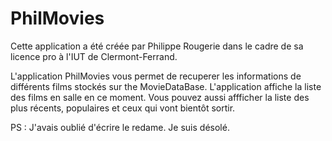 # PhilMovies
Cette application a été créée par Philippe Rougerie dans le cadre de sa licence pro à l'IUT de Clermont-Ferrand.

L'application PhilMovies vous permet de recuperer les informations de différents films stockés sur the MovieDataBase.
L'application affiche la liste des films en salle en ce moment. 
Vous pouvez aussi affficher la liste des plus récents, populaires et ceux qui vont bientôt sortir.





PS : J'avais oublié d'écrire le redame. Je suis désolé.